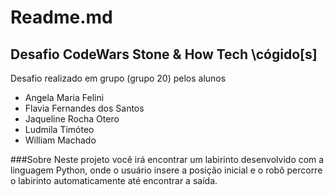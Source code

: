 # Readme.md

## Desafio CodeWars Stone & How Tech \cógido[s]
Desafio realizado em grupo (grupo 20) pelos alunos 
- Angela Maria Felini
- Flavia Fernandes dos Santos
- Jaqueline Rocha Otero
- Ludmila Timóteo
- William Machado

###Sobre
Neste projeto você irá encontrar um labirinto desenvolvido com a linguagem Python, onde o usuário insere a posição inicial e o robô percorre o labirinto automaticamente até encontrar a saída.